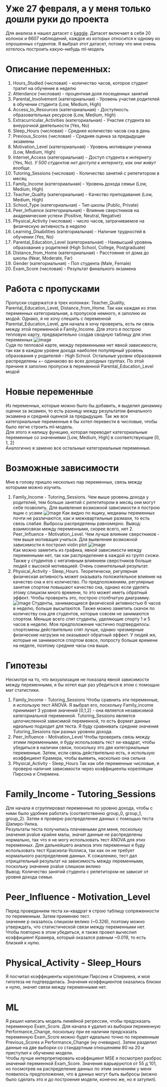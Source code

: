 # Уже 27 февраля, а у меня только дошли руки до проекта
Для анализа я нашел датасет с [kaggle](https://www.kaggle.com/datasets/lainguyn123/student-performance-factors/data). Датасет включает в себя 20 колонок и 6607 наблюдений, каждое из которых относится к одному из опрошенных студентов. Я выбрал этот датасет, потому что мне очень хотелось построить какую-нибудь ml-модель
# Описание переменных:
1. Hours_Studied (числовая) - количество часов, которое студент тратит на обучение в неделю
2. Attendance (числовая) - процентная доля посещенных занятий
3. Parental_Involvement (категориальная) - Уровень участия родителей в обучении студента (Low, Medium, High)
4. Access_to_Resources (категориальная) - Доступность образовательных ресурсов (Low, Medium, High)
5. Extracurricular_Activities (категориальная) - Участие студента во внеурочной деятельности (Yes, No)
6. Sleep_Hours (числовая) - Среднее количество часов сна в день
7. Previous_Scores (числовая) - Средняя оценка за предыдущие экзамены
8. Motivation_Level (категориальная) - Уровень мотивации ученика (Low, Medium, High)
9. Internet_Access (категориальная) - Доступ студента к интернету (Yes, No). *У 500 студентов нет доступа к интернету, как они живут вообще*.
10. Tutoring_Sessions (числовая) - Количество занятий с репетитором в месяц
11. Family_Income (категориальная) - Уровень дохода семьи (Low, Medium, High)
12. Teacher_Quality (категориальная) - Качество преподавания (Low, Medium, High)
13. School_Type (категориальная) - Тип школы (Public, Private)
14. Peer_Influence (категориальная) - Влияние сверстников на академические успехи (Positive, Neutral, Negative)
15. Physical_Activity (числовая) - число часов, затрачиваемое на физическую активность в неделю
16. Learning_Disabilities (категориальная) - Наличие трудностей в обучении (Yes, No)
17. Parental_Education_Level (категориальная) - Наивысший уровень образования у родителей (High School, College, Postgraduate)
18. Distance_from_Home (категориальная) - Расстояние от дома до школы (Near, Moderate, Far)
19. Gender (категориальная) - Пол студента (Male, Female)
20. Exam_Score (числовая) - Результат финального экзамена

# Работа с пропусками
Пропуски содержатся в трех колонках: Teacher_Quality, Parental_Education_Level, Distance_from_Home. Так как каждая из этих переменных категориальная, а пропусков немного, я заполню их модой. Однако, я не хочу спешить с переменной Parental_Education_Level, для начала я хочу проверить, есть ли связь между этой переменной и Family_Income. Для этого я построю тепловую карту, предварительно создав сводную таблицу для этих переменных
![image](https://github.com/user-attachments/assets/6104ad44-2caa-43a9-9acb-e3d24b2e77e5)  
Судя по тепловой карте, между переменными нет явной зависимости, так как в каждом уровне дохода наиболее популярный уровень образования у родителей - High School. Остальные уровни образования распределены +- одинаково во всех доходных группах. По этой причине я заполню пропуски в переменной Parental_Education_Level модой
# Новые переменные
Из переменных, которые можно было бы добавить, я выделил динамику оценки за экзамен, то есть разницу между результатом финального экзамена и средней оценкой за предыдущие. Так же все категориальные переменные я бы хотел перевести в числовые, чтобы было легче строить ml-модель.  
Для этого я напишу функцию, которая переводит категориальные переменные со значениями [Low, Medium, High] в соответствующие [0, 1, 2]  
Аналогично я заменю все остальные категориальные переменные.  
# Возможные зависимости  
Мне в голову пришло несколько пар переменных, связь между которыми можно изучить.  
1. Family_Income - Tutoring_Sessions.
   Чем выше уровень дохода у родителей, тем больше занятий с репетитором в месяц они могут себе позволить. Для выявления возможной зависимости я построю ящик с усами ![image](https://github.com/user-attachments/assets/54e32424-3030-4f08-98e7-03cb4fbb28e1)
   Как видно по ящику, медианы переменных почти не различаются, как и межквартильные размахи, то есть связь слабая. Выбросы распределены равномерно.
   Вывод: взаимосвязи между переменными, скорее всего, нет
   2. Peer_Influence - Motivation_Level.
   Чем лучше влияние сверстников - тем выше мотивация учиться. Для выявления возможной зависимости я построил violin plot
   ![image](https://github.com/user-attachments/assets/d228857c-c426-4242-b8db-11175766d8c4)  
   Как можно заметить из графика, явной зависимости между переменными нет, так как распределения в каждой из групп схожи. Также у студентов с негативным влиянием сверстников больше людей с высокой мотивацией. Очень сомнительный результат.
3. Physical_Activity - Sleep_Hours.
   Теоретически, регулярная физическая активность может оказывать положительное влияние на качество сна и его количество. По предположениям, регулярные занятия спортом повышают качество сна, однако если уделять этому слишком много времени, то это может иметь обратный эффект. Чтобы проверить это, построю столбчатую диаграмму. 
![image](https://github.com/user-attachments/assets/a2d7286f-4068-4b02-8e6a-0cb4ba1db228)
Студенты, занимающиеся физической активностью 6 часов в неделю, больше высыпаются. Также можно заметить скачок по количеству сна для студентов, которые совсем не занимаются спортом. Меньше всего спят студенты, уделяющие спорту 1 и 5 часов в неделю. Мое предположение частично подтвердилось: спортсмены действительно спят лучше, однако чрезмерные физические нагрузки не оказывают обратный эффект. У людей же, которые не занимаются спортом вовсе, попросту больше времени на неделе, поэтому средние часы сна выше. 
# Гипотезы
Несмотря на то, что визуализация не показала явной зависимости между переменными, я бы хотел еще раз убедиться в этом с помощью мат статистики.  
1. Family_Income - Tutoring_Sessions
   Чтобы сравнить эти переменные, я использую тест ANOVA.
   Я выбрал его, поскольку Family_income принимает 3 уровня значений [0,1,2] - она является независимой категориальной переменной. Tutoring_Sessions является целочисленной зависимой переменной, то есть формат данных идеально подходит для теста. Я буду сравнивать средние значения Tutoring_Sessions при разных уровнях дохода. 
2. Peer_Influence - Motivation_Level
   Чтобы проверить связь между этими переменными, я буду использовать тест хи-квадрат, чтобы убедиться в наличии связи, поскольку это две категориальные переменные. Затем, если связь действительно есть, я использую коэффициент Крамера, чтобы выявить, насколько она сильна
3. Physical_Activity - Sleep_Hours
   Так как обе переменные числовые, я проверю наличие зависимости через коэффициенты корелляции Пирсона и Спирмена. 
# Family_Income - Tutoring_Sessions  
Для начала я сгруппировал переменные по уровню дохода, чтобы с ними было удобнее работать (соответственно group_0, group_1, group_2). Затем я проверю распределение данных с помощью теста Шапиро-Уилка.  
Результаты теста получились плачевными для меня, поскольку значения pvalue крайне малы, значит данные не распределены нормально, так что я не могу использовать тест ANOVA для этих переменных. Для дальнейшего анализа этих переменных я буду использовать тест Краскела-Уоллиса, так как он не требует нормального распределения данных. 
К сожалению, тест дал отрицательный результат на зависимость между переменными, поскольку значение pvalue слишком велико  
Вывод: Количество занятий студента с репетитором не зависит от уровня дохода семьи.
# Peer_Influence - Motivation_Level
Перед проведением теста хи-квадрат я строю таблицу сопряженности по переменным. Затем применяю тест.  
значение p оказалось слишком велико (~0.326), поэтому можно утверждать, что статистической связи между переменными нет.  
Чтобы повторно в этом убедиться, я также провел вычеслил коэффициент Крамера, который оказался равным ~0.019, то есть близкий к нулю.
# Physical_Activity - Sleep_Hours
Я посчитал коэффициенты корелляции Пирсона и Спирмена, и моя гипотеза не подтвердилась. Значения коэффициентов оказались близки к нулю, значит связи между переменными нет.
# ML
Я решил написать модель линейной регрессии, чтобы предсказать переменную Exam_Score. Для начала я удалил из выборки переменную Performance_Change, поскольку при ее наличии предсказать переменную Exam_Score можно будет идеально точно по переменным Previous_Scores и Performance_Change (ну очевидно). Затем разделил данные на две выборки со стандартным отношением 80 на 20 и приступил к обучению модели.  
Чтобы лучше интерпретировать коэффициент MSE я посмотрел разброс значений переменной Exam_Score. Значения варьируются от 55 д 101, но посмотрев на распределение данных по этим значениям у меня появилось предположение, что в данных могут быть выбросы (можно было сделать это и до построения модели, конечно же, но я затупил).
